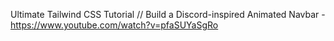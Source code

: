Ultimate Tailwind CSS Tutorial // Build a Discord-inspired Animated Navbar - https://www.youtube.com/watch?v=pfaSUYaSgRo